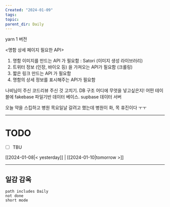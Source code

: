 ```yaml
---
Created: "2024-01-09"
tags: 
topic: 
parent_dir: Daily
---
```


yarn 1 버전


<명함 상세 페이지 필요한 API> 
1. 명함 이미지를 만드는 API 가 필요함 : Satori (이미지 생성 라이브러리) 
2. 트위터 정보 (인장, 바이오 등) 을 가져오는 API가 필요함 (크롤링) 
3. 짧은 링크 만드는 API 가 필요함 
4. 명함의 상세 정보를 표시해주는 API가 필요함

나비님이 주신 코드리뷰 주신 것 고치기.
DB 구조 어디에 무엇을 넣고싶은지! 어떤 테이블에 
fakebase 파일기반 데이터 베이스.
supbase 데이터 서버

오늘 약을 스킵하고 병원 목요일날 갈려고 했는데 병원이 화, 목 휴진이다 ㅜㅜ


----
# TODO
- [ ] TBU 
  
[[2024-01-08|< yesterday]] | [[2024-01-10|tomorrow >]]  
  
---  
## 일감 감옥  
```tasks  
path includes Daily  
not done  
short mode  
```